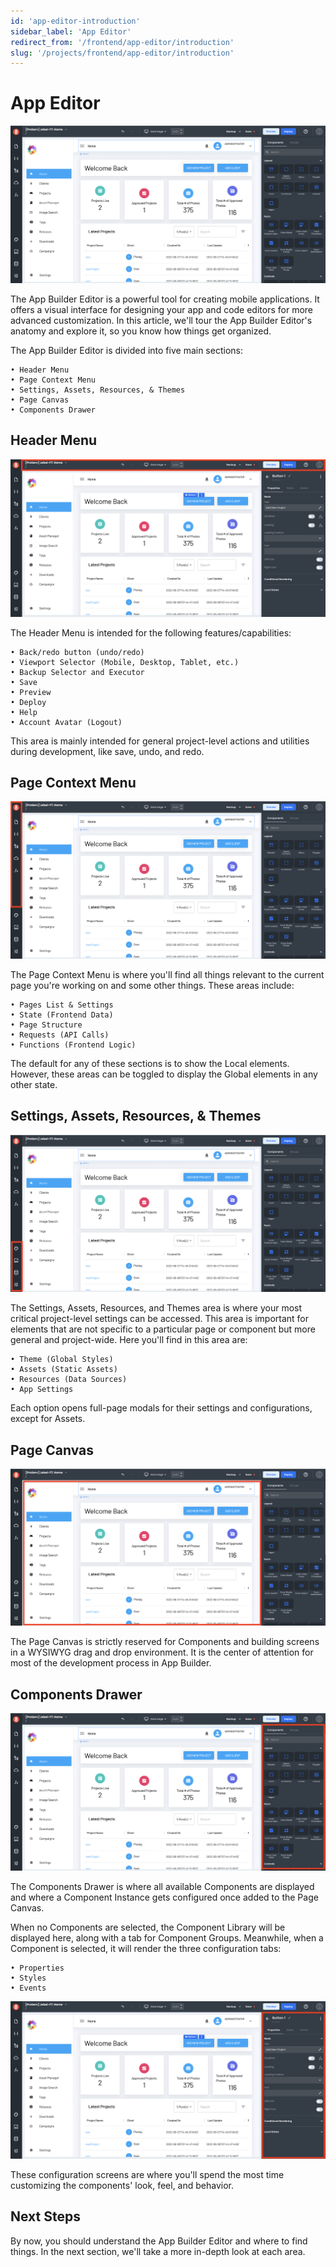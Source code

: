 ```yaml
---
id: 'app-editor-introduction'
sidebar_label: 'App Editor'
redirect_from: '/frontend/app-editor/introduction'
slug: '/projects/frontend/app-editor/introduction'
---
```


# App Editor

![App Editor](./_images/ab-editor-header-menu-1.png)

The App Builder Editor is a powerful tool for creating mobile applications. It offers a visual interface for designing your app and code editors for more advanced customization. In this article, we'll tour the App Builder Editor's anatomy and explore it, so you know how things get organized.

The App Builder Editor is divided into five main sections:

    • Header Menu
    • Page Context Menu
    • Settings, Assets, Resources, & Themes
    • Page Canvas
    • Components Drawer

## Header Menu

![Heade menu](./_images/ab-editor-header-2.png)

The Header Menu is intended for the following features/capabilities:

    • Back/redo button (undo/redo)
    • Viewport Selector (Mobile, Desktop, Tablet, etc.)
    • Backup Selector and Executor
    • Save
    • Preview
    • Deploy
    • Help
    • Account Avatar (Logout)

This area is mainly intended for general project-level actions and utilities during development, like save, undo, and redo.

## Page Context Menu

![Page context](./_images/ab-editor-page-context-1.png)

The Page Context Menu is where you'll find all things relevant to the current page you're working on and some other things. These areas include:

    • Pages List & Settings
    • State (Frontend Data)
    • Page Structure
    • Requests (API Calls)
    • Functions (Frontend Logic)

The default for any of these sections is to show the Local elements. However, these areas can be toggled to display the Global elements in any other state.

## Settings, Assets, Resources, & Themes

![Editor app settings](./_images/ab-editor-app-context-1.png)

The Settings, Assets, Resources, and Themes area is where your most critical project-level settings can be accessed. This area is important for elements that are not specific to a particular page or component but more general and project-wide. Here you'll find in this area are:

    • Theme (Global Styles)
    • Assets (Static Assets)
    • Resources (Data Sources)
    • App Settings

Each option opens full-page modals for their settings and configurations, except for Assets.

## Page Canvas

![Page canvas for Editor](./_images/ab-editor-page-canvas-1.png)

The Page Canvas is strictly reserved for Components and building screens in a WYSIWYG drag and drop environment. It is the center of attention for most of the development process in App Builder.

## Components Drawer

![Component library](./_images/ab-editor-components-drawer-1.png)

The Components Drawer is where all available Components are displayed and where a Component Instance gets configured once added to the Page Canvas.

When no Components are selected, the Component Library will be displayed here, along with a tab for Component Groups. Meanwhile, when a Component is selected, it will render the three configuration tabs:

    • Properties
    • Styles
    • Events

![Component settings](./_images/ab-editor-components-drawer-2.png)

These configuration screens are where you'll spend the most time customizing the components' look, feel, and behavior.

## Next Steps

By now, you should understand the App Builder Editor and where to find things. In the next section, we'll take a more in-depth look at each area.
